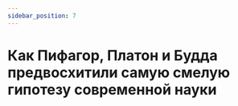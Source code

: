 ```yaml
---
sidebar_position: 7
---
```


# Как Пифагор, Платон и Будда предвосхитили самую смелую гипотезу современной науки
